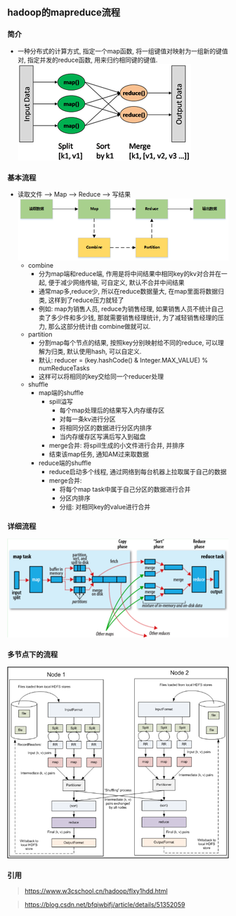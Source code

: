 hadoop的mapreduce流程
---

### 简介
+ 一种分布式的计算方式, 指定一个map函数, 将一组键值对映射为一组新的键值对, 指定并发的reduce函数, 用来归约相同键的键值.
![mapreduce-pattern](resources/mapreduce-pattern.png)

### 基本流程
+ 读取文件 --> Map --> Reduce --> 写结果
![mapreduce-process-overview](resources/mapreduce-process-overview.png)
	+ combine  
		+ 分为map端和reduce端, 作用是将中间结果中相同key的kv对合并在一起, 便于减少网络传输, 可自定义, 默认不合并中间结果
		+ 通常map多,reduce少, 所以在reduce数据量大, 在map里面将数据归类, 这样到了reduce压力就轻了
		+ 例如: map为销售人员, reduce为销售经理, 如果销售人员不统计自己卖了多少件和多少钱, 那就需要销售经理统计, 为了减轻销售经理的压力, 那么这部分统计由 combine做就可以.
	+ partition
		+ 分割map每个节点的结果, 按照key分别映射给不同的reduce, 可以理解为归类, 默认使用hash, 可以自定义.
		+ 默认:  reducer = (key.hashCode() & Integer.MAX_VALUE) % numReduceTasks
		+ 这样可以将相同的key交给同一个reducer处理
	+ shuffle
		+ map端的shuffle
			+ spill溢写
				+ 每个map处理后的结果写入内存缓存区
				+ 对每一条kv进行分区
				+ 将相同分区的数据进行分区内排序
				+ 当内存缓存区写满后写入到磁盘
			+ merge合并: 将spill生成的小文件进行合并, 并排序
			+ 结束该map任务, 通知AM过来取数据
		+ reduce端的shuffle
			+ reduce启动多个线程, 通过网络到每台机器上拉取属于自己的数据
			+ merge合并: 
				+ 将每个map task中属于自己分区的数据进行合并
				+ 分区内排序
				+ 分组: 对相同key的value进行合并
				

### 详细流程
![mapreduce-process](resources/mapreduce-process.png)

### 多节点下的流程
![mapreduce-process-cluster](resources/mapreduce-process-cluster.png)




### 引用
> https://www.w3cschool.cn/hadoop/flxy1hdd.html

> https://blog.csdn.net/bfqiwbifj/article/details/51352059